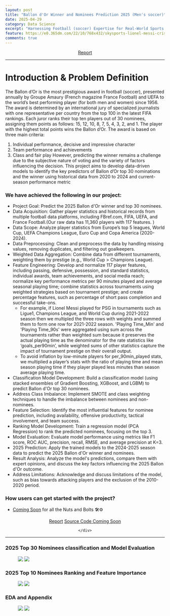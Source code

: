 ```yaml
---
layout: post
title: "Ballon d'Or Winner and Nominees Prediction 2025 (Men's soccer)"
date: 2025-04-29
category: Data Science
excerpt: "Harnessing Football (soccer) Expertise for Real-World Sports Analytics: Feature Engineering and Advanced Data Analytics for Classification and Ranking.<b> Python, Machine Learning, Classificaiton, Regression, FBref, SoccerData</b>"
feature: https://e0.365dm.com/22/10/768x432/skysports-lionel-messi-cristiano-ronaldo_5934657.jpg?20221018103356
comments: true
---
```

<center>
    <div class="btn-group">
        <a href="https://drive.google.com/file/d/1igaEFs5nHkyyLjSEiyOA6QbjsFDWskEw/view?usp=sharing" class="btn btn-success">Report</a>
    </div>

</center>
<hr>

# Introduction & Problem Definition

The Ballon d’Or is the most prestigious award in football (soccer), presented annually by Groupe Amaury (French magazine
France Football) and UEFA to the world’s best performing player (for both men and women) since 1956. The award is
determined by an international jury of specialized journalists with one representative per country from the top 100 in the
latest FIFA rankings. Each juror ranks their top ten players out of 30 nominees, assigning them points as follows: 15, 12,
10, 8, 7, 5, 4, 3, 2, and 1. The player with the highest total points wins the Ballon d’Or. The award is based on three main
criteria:

1. Individual performance, decisive and impressive character
2. Team performance and achievements
3. Class and fair play
   However, predicting the winner remains a challenge due to the subjective nature of voting and the variety of factors
   influencing the decision. This project aims to develop data-driven models to identify the key predictors of Ballon d’Or top
   30 nominations and the winner using historical data from 2020 to 2024 and current-season performance metric

### We have achieved the following in our project:

- Project Goal: Predict the 2025 Ballon d'Or winner and top 30 nominees.
- Data Acquisition: Gather player statistics and historical records from multiple football data platforms, including FBref.com, FIFA, UEFA, and France Football.(Our raw data has 11,360 players with 117 features. )
- Data Scope: Analyze player statistics from Europe’s top 5 leagues, World Cup, UEFA Champions League, Euro Cup and Copa America (2020-2024).
- Data Preprocessing: Clean and preprocess the data by handling missing values, removing duplicates, and filtering out goalkeepers.
- Weighted Data Aggregation: Combine data from different tournaments, weighting them by prestige (e.g., World Cup > Champions League).
- Feature Engineering: Develop and normalize 117 player features, including passing, defensive, possession, and standard statistics, individual awards, team achievements, and social media reach; normalize key performance metrics per 90 minutes played and average seasonal playing time; combine statistics across tournaments using weighted strategies based on tournament prestige; and create percentage features, such as percentage of short pass completion and successful take-ons.
  - For example, if Lionel Messi played for PSG in tournaments such as Ligue1, Champions League, and World Cup during 2021-2022 season then we multipled the three rows with weights and summed them to form one row for 2021-2022 season. 'Playing Time_Min' and 'Playing Time_90s' were aggregated using sum across the tournaments rather than weighted sum because it preserves the actual playing time as the denominator for the rate statistics like ‘goals_per90min’, while weighted sums of other statistics capture the impact of tournament prestige on their overall output.
  - To avoid inflation by low-minute players for per_90min_played stats, we multiplied a player’s stats with the ratio of playing time and mean season playing time if they player played less minutes than season average playing time.
- Classification Model Development: Build a classification model (using stacked ensembles of Gradient Boosting, XGBoost, and LGBM) to predict Ballon d'Or top 30 nominees.
- Address Class Imbalance: Implement SMOTE and class weighting techniques to handle the imbalance between nominees and non-nominees.
- Feature Selection: Identify the most influential features for nominee prediction, including availability, offensive productivity, tactical involvement, and team success.
- Ranking Model Development: Train a regression model (PCA Regression) to rank the predicted nominees, focusing on the top 3.
- Model Evaluation: Evaluate model performance using metrics like F1 score, ROC AUC, precision, recall, RMSE, and average precision at K=3.
- 2025 Prediction: Apply the trained models to the 2024-2025 season data to predict the 2025 Ballon d'Or winner and nominees.
- Result Analysis: Analyze the model's predictions, compare them with expert opinions, and discuss the key factors influencing the 2025 Ballon d'Or outcome.
- Address Limitations: Acknowledge and discuss limitations of the model, such as bias towards attacking players and the exclusion of the 2010-2020 period.

### How users can get started with the project?

- [Coming Soon](https://github.com/gurungkshitij/Ballon_dor_award) for all the Nuts and Bolts 🛠️⚙️ 

<center>
    <div class="btn-group">
        <a href="https://drive.google.com/file/d/1igaEFs5nHkyyLjSEiyOA6QbjsFDWskEw/view?usp=sharing" class="btn btn-success">Report</a>
        <a href="https://github.com/gurungkshitij/Ballon_dor_award" class="btn btn-success">Source Code Coming Soon</a>

    </div>

</center>
<hr>

### 2025 Top 30 Nominees classification and Model Evaluation

<figure class="half">
    <a href='/assets/img/ballondor/2025top30.png'><img src='/assets/img/ballondor/2025top30.png'></a>
    <a href='/assets/img/ballondor/top30modelcomp.png'><img src='/assets/img/ballondor/top30modelcomp.png'></a>
</figure>

### 2025 Top 10 Nominees Ranking and Feature Importance

<figure class="full">
    <a href='/assets/img/ballondor/2025top10.png'><img src='/assets/img/ballondor/2025top10.png'></a>
    <a href='/assets/img/ballondor/Ballondfeatureimp.png'><img src='/assets/img/ballondor/Ballondfeatureimp.png'></a>

</figure>

### EDA and Appendix

<figure class="half">
    <a href='/assets/img//ballondor/EDA.png'><img src='/assets/img//ballondor/EDA.png'></a>
    <a href='/assets/img//ballondor/Appendixballon.png'><img src='/assets/img//ballondor/Appendixballon.png'></a>
</figure>
